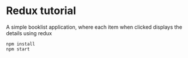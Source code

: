 # Redux tutorial

A simple booklist application, where each item when clicked displays the details using redux

```
npm install
npm start
```
